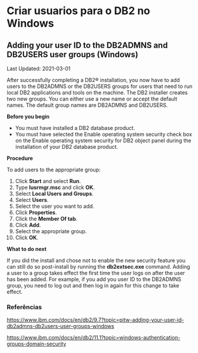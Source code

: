 # Criar usuarios para o DB2 no Windows

## Adding your user ID to the DB2ADMNS and DB2USERS user groups (Windows)
Last Updated: 2021-03-01

After successfully completing a DB2® installation, you now have to add users to the DB2ADMNS or the DB2USERS groups for users that need to run local DB2 applications and tools on the machine. The DB2 installer creates two new groups. You can either use a new name or accept the default names. The default group names are DB2ADMNS and DB2USERS.

**Before you begin**

- You must have installed a DB2 database product.
- You must have selected the Enable operating system security check box on the Enable operating system security for DB2 object panel during the installation of your DB2 database product.

**Procedure**

To add users to the appropriate group:

1. Click **Start** and select **Run**.
2. Type **lusrmgr.msc** and click **OK**.
3. Select **Local Users and Groups**.
4. Select **Users**.
5. Select the user you want to add.
6. Click **Properties**.
7. Click the **Member Of tab**.
8. Click **Add**.
9. Select the appropriate group.
10. Click **OK**.

**What to do next**  

If you did the install and chose not to enable the new security feature you can still do so post-install by running the **db2extsec.exe** command. Adding a user to a group takes effect the first time the user logs on after the user has been added. For example, if you add you user ID to the DB2ADMNS group, you need to log out and then log in again for this change to take effect.


### Referências

https://www.ibm.com/docs/en/db2/9.7?topic=pitw-adding-your-user-id-db2admns-db2users-user-groups-windows 

https://www.ibm.com/docs/en/db2/11.1?topic=windows-authentication-groups-domain-security 